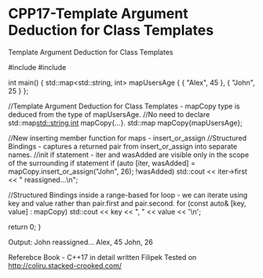# CPP17-Template Argument Deduction for Class Templates
Template Argument Deduction for Class Templates

#include <iostream>
#include <map>

int main() 
{
  std::map<std::string, int> mapUsersAge { { "Alex", 45 }, { "John", 25 } };
  
  //Template Argument Deduction for Class Templates - mapCopy type is deduced from the type of mapUsersAge. 
  //No need to declare std::map<std::string,int> mapCopy{...}.
  std::map mapCopy{mapUsersAge};

  //New inserting member function for maps - insert_or_assign
  //Structured Bindings - captures a returned pair from insert_or_assign into separate names.
  //init if statement - iter and wasAdded are visible only in the scope of the surrounding if statement
   if (auto [iter, wasAdded] = mapCopy.insert_or_assign("John", 26); !wasAdded)
   std::cout << iter->first << " reassigned...\n";
 
  //Structured Bindings inside a range-based for loop - we can iterate using key and value rather than pair.first and pair.second.
  for (const auto& [key, value] : mapCopy)
  std::cout << key << ", " << value << '\n';
  
  return 0;
 }

Output:
John reassigned...
Alex, 45
John, 26

Referebce Book - C++17  in  detail written Filipek
Tested on http://coliru.stacked-crooked.com/
